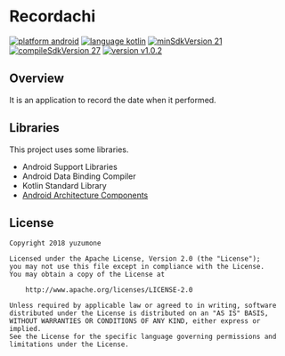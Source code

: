 # Recordachi
[![platform android](https://img.shields.io/badge/platform-android-green.svg)](#)
[![language kotlin](https://img.shields.io/badge/language-kotlin-green.svg)](#)
[![minSdkVersion 21](https://img.shields.io/badge/minSdkVersion-21-red.svg)](#)
[![compileSdkVersion 27](https://img.shields.io/badge/compileSdkVersion-27-yellow.svg)](#)
[![version v1.0.2](https://img.shields.io/badge/version-v1.0.2-blue.svg)](#)

## Overview
It is an application to record the date when it performed.

## Libraries
This project uses some libraries.

- Android Support Libraries
- Android Data Binding Compiler
- Kotlin Standard Library
- [Android Architecture Components](https://developer.android.com/topic/libraries/architecture/index.html)

## License
```
Copyright 2018 yuzumone

Licensed under the Apache License, Version 2.0 (the "License");
you may not use this file except in compliance with the License.
You may obtain a copy of the License at

    http://www.apache.org/licenses/LICENSE-2.0

Unless required by applicable law or agreed to in writing, software
distributed under the License is distributed on an "AS IS" BASIS,
WITHOUT WARRANTIES OR CONDITIONS OF ANY KIND, either express or implied.
See the License for the specific language governing permissions and
limitations under the License.
```
